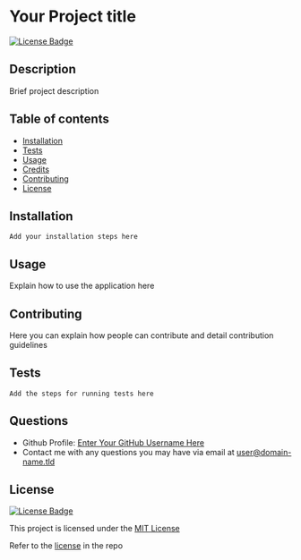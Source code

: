 # Your Project title

[![License Badge](https://img.shields.io/badge/License-MIT-green.svg)](https://choosealicense.com/licenses/mit/)

## Description
Brief project description

## Table of contents
- [Installation](#installation)
- [Tests](#tests)
- [Usage](#usage)
- [Credits](#credits)
- [Contributing](#contributing)
- [License](#license)

## Installation
```
Add your installation steps here
```

## Usage
Explain how to use the application here

## Contributing
Here you can explain how people can contribute and detail contribution guidelines

## Tests
```
Add the steps for running tests here
```

## Questions
- Github Profile: [Enter Your GitHub Username Here](https://github.com/Enter%20Your%20GitHub%20Username%20Here)
- Contact me with any questions you may have via email at [user@domain-name.tld](mailto:user@domain-name.tld)

## License
[![License Badge](https://img.shields.io/badge/License-MIT-green.svg)](https://choosealicense.com/licenses/mit/)

This project is licensed under the [MIT License](https://choosealicense.com/licenses/mit/)

Refer to the [license](LICENSE) in the repo